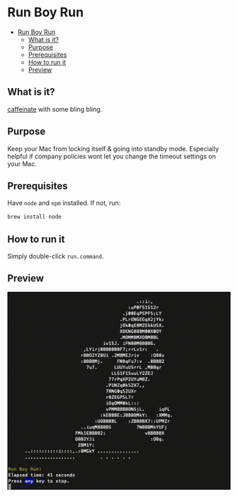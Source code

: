 # Run Boy Run


- [Run Boy Run](#run-boy-run)
  - [What is it?](#what-is-it)
  - [Purpose](#purpose)
  - [Prerequisites](#prerequisites)
  - [How to run it](#how-to-run-it)
  - [Preview](#preview)

## What is it?

[caffeinate](https://ss64.com/osx/caffeinate.html) with some bling bling.

## Purpose

Keep your Mac from locking itself & going into standby mode. Especially helpful if company policies wont let you change the timeout settings on your Mac.

## Prerequisites

Have `node` and `npm` installed. If not, run:

```bash
brew install node
```

## How to run it

Simply double-click `run.command`.

## Preview

![App Preview](./docs/preview.gif)
